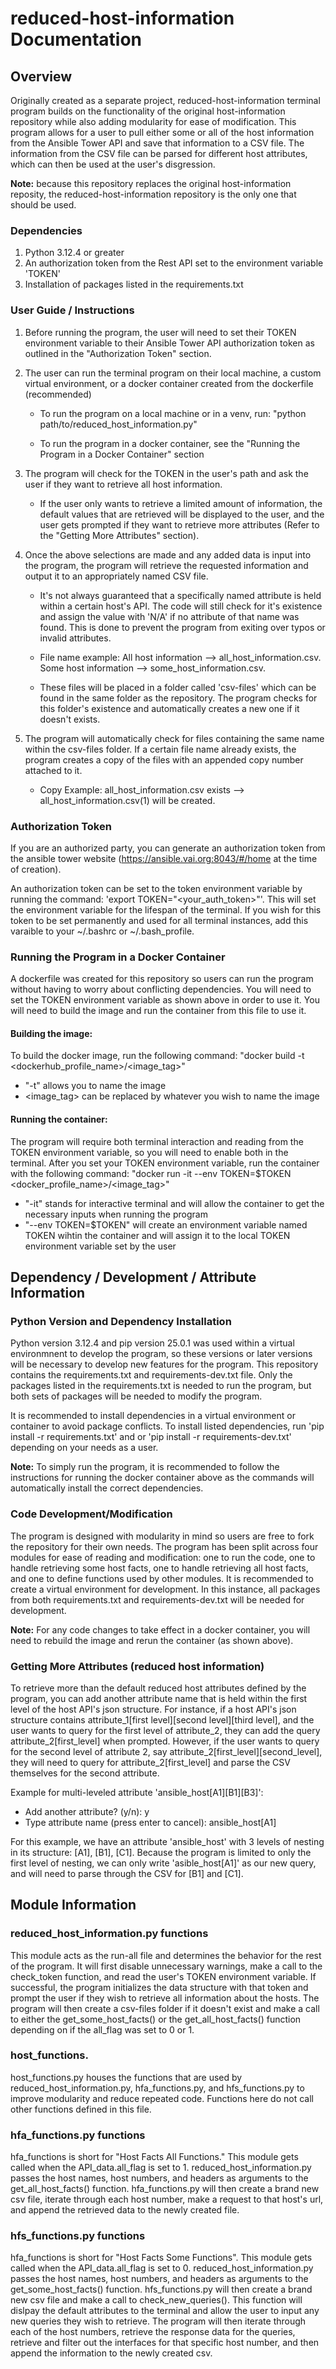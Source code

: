 # reduced-host-information Documentation
## Overview
Originally created as a separate project, reduced-host-information terminal program builds on the functionality of the original host-information repository while also adding modularity for ease of modification. This program allows for a user to pull either some or all of the host information from the Ansible Tower API and save that information to a CSV file. The information from the CSV file can be parsed for different host attributes, which can then be used at the user's disgression.

**Note:** because this repository replaces the original host-information reposity, the reduced-host-information repository is the only one that should be used.

### Dependencies
1. Python 3.12.4 or greater
2. An authorization token from the Rest API set to the environment variable 'TOKEN'
3. Installation of packages listed in the requirements.txt

### User Guide / Instructions
1. Before running the program, the user will need to set their TOKEN environment variable to their Ansible Tower API authorization token as outlined in the "Authorization Token" section.
   
2. The user can run the terminal program on their local machine, a custom virtual environment, or a docker container created from the dockerfile (recommended)
   - To run the program on a local machine or in a venv, run: "python path/to/reduced_host_information.py"
     
   - To run the program in a docker container, see the "Running the Program in a Docker Container" section
3. The program will check for the TOKEN in the user's path and ask the user if they want to retrieve all host information.
   - If the user only wants to retrieve a limited amount of information, the default values that are retrieved will be displayed to the user, and the user gets prompted if they want to retrieve more attributes (Refer to the "Getting More Attributes" section).
4. Once the above selections are made and any added data is input into the program, the program will retrieve the requested information and output it to an appropriately named CSV file.
   - It's not always guaranteed that a specifically named attribute is held within a certain host's API. The code will still check for it's existence and assign the value with 'N/A' if no attribute of that name was found. This is done to prevent the program from exiting over typos or invalid attributes.
     
   - File name example: All host information --> all_host_information.csv. Some host information --> some_host_information.csv.
     
   - These files will be placed in a folder called 'csv-files' which can be found in the same folder as the repository. The program checks for this folder's existence and automatically creates a new one if it doesn't exists.
6. The program will automatically check for files containing the same name within the csv-files folder. If a certain file name already exists, the program creates a copy of the files with an appended copy number attached to it.
   - Copy Example: all_host_information.csv exists --> all_host_information.csv(1) will be created.

### Authorization Token
If you are an authorized party, you can generate an authorization token from the ansible tower website (https://ansible.vai.org:8043/#/home at the time of creation).

An authorization token can be set to the token environment variable by running the command: 'export TOKEN="<your_auth_token>"'. This will set the environment variable for the lifespan of the terminal. If you wish for this token to be set permanently and used for all terminal instances, add this varaible to your ~/.bashrc or ~/.bash_profile. 

### Running the Program in a Docker Container
A dockerfile was created for this repository so users can run the program without having to worry about conflicting dependencies. You will need to set the TOKEN environment variable as shown above in order to use it. You will need to build the image and run the container from this file to use it.

#### Building the image:
To build the docker image, run the following command: "docker build -t <dockerhub_profile_name>/<image_tag>"
  - "-t" allows you to name the image
  - <image_tag> can be replaced by whatever you wish to name the image

#### Running the container:
The program will require both terminal interaction and reading from the TOKEN environment variable, so you will need to enable both in the terminal.
After you set your TOKEN environment variable, run the container with the following command: "docker run -it --env TOKEN=$TOKEN <docker_profile_name>/<image_tag>"
  - "-it" stands for interactive terminal and will allow the container to get the necessary inputs when running the program
  - "--env TOKEN=$TOKEN" will create an environment variable named TOKEN wihtin the container and will assign it to the local TOKEN environment variable set by the user

## Dependency / Development / Attribute Information

### Python Version and Dependency Installation
Python version 3.12.4 and pip version 25.0.1 was used within a virtual environmnent to develop the program, so these versions or later versions will be necessary to develop new features for the program. This repository contains the requirements.txt and requirements-dev.txt file. Only the packages listed in the requirements.txt is needed to run the program, but both sets of packages will be needed to modify the program.

It is recommended to install dependencies in a virtual environment or container to avoid package conflicts. To install listed dependencies, run 'pip install -r requirements.txt' and or 'pip install -r requirements-dev.txt' depending on your needs as a user.

**Note:** To simply run the program, it is recommended to follow the instructions for running the docker container above as the commands will automatically install the correct dependencies.

### Code Development/Modification
The program is designed with modularity in mind so users are free to fork the repository for their own needs. The program has been split across four modules for ease of reading and modification: one to run the code, one to handle retrieving some host facts, one to handle retrieving all host facts, and one to define functions used by other modules. It is recommended to create a virtual environment for development. In this instance, all packages from both requirements.txt and requirements-dev.txt will be needed for development.

**Note:** For any code changes to take effect in a docker container, you will need to rebuild the image and rerun the container (as shown above).

### Getting More Attributes (reduced host information)
To retrieve more than the default reduced host attributes defined by the program, you can add another attribute name that is held within the first level of the host API's json structure. For instance, if a host API's json structure contains attribute_1[first level][second level][third level], and the user wants to query for the first level of attribute_2, they can add the query attribute_2[first_level] when prompted. However, if the user wants to query for the second level of attribute 2, say attribute_2[first_level][second_level], they will need to query for attribute_2[first_level] and parse the CSV themselves for the second attribute.

Example for multi-leveled attribute 'ansible_host[A1][B1][B3]':
  - Add another attribute? (y/n):   y
  - Type attribute name (press enter to cancel):   ansible_host[A1]

For this example, we have an attribute 'ansible_host' with 3 levels of nesting in its structure: [A1], [B1], [C1]. Because the program is limited to only the first level of nesting, we can only write 'asible_host[A1]' as our new query, and will need to parse through the CSV for [B1] and [C1].

## Module Information

### reduced_host_information.py functions
This module acts as the run-all file and determines the behavior for the rest of the program. It will first disable unnecessary warnings, make a call to the check_token function, and read the user's TOKEN environment variable. If successful, the program initializes the data structure with that token and prompt the user if they wish to retrieve all information about the hosts. The program will then create a csv-files folder if it doesn't exist and make a call to either the get_some_host_facts() or the get_all_host_facts() function depending on if the all_flag was set to 0 or 1.

### host_functions.
host_functions.py houses the functions that are used by reduced_host_information.py, hfa_functions.py, and hfs_functions.py to improve modularity and reduce repeated code. Functions here do not call other functions defined in this file.

### hfa_functions.py functions
hfa_functions is short for "Host Facts All Functions." This module gets called when the API_data.all_flag is set to 1. reduced_host_information.py passes the host names, host numbers, and headers as arguments to the get_all_host_facts() function. hfa_functions.py will then create a brand new csv file, iterate through each host number, make a request to that host's url, and append the retrieved data to the newly created file. 

### hfs_functions.py functions
hfa_functions is short for "Host Facts Some Functions". This module gets called when the API_data.all_flag is set to 0. reduced_host_information.py passes the host names, host numbers, and headers as arguments to the get_some_host_facts() function. hfs_functions.py will then create a brand new csv file and make a call to check_new_queries(). This function will dislpay the default attributes to the terminal and allow the user to input any new queries they wish to retrieve. The program will then iterate through each of the host numbers, retrieve the response data for the queries, retrieve and filter out the interfaces for that specific host number, and then append the information to the newly created csv. 














